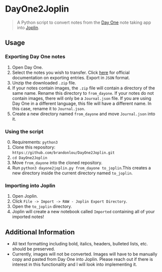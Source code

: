 # DayOne2Joplin

> A Python script to convert notes from the [Day One](https://dayoneapp.com/) note taking app into [Joplin](https://joplinapp.org/).

## Usage

### Exporting Day One notes
1. Open Day One.
2. Select the notes you wish to transfer. Click [here](https://help.dayoneapp.com/en/articles/440668-exporting-entries) for official documentation on exporting entries. Export in `JSON` format.
3. Unzip the downloaded `.zip` file.
4. If your notes contain images, the `.zip` file will contain a directory of the same name. Rename this directory to `from_dayone`. If your notes do not contain images, there will only be a `Journal.json` file. If you are using Day One in a different language, this file will have a different name. In this case, rename it to `Journal.json`.
5. Create a new directory named `from_dayone` and move `Journal.json` into it.

### Using the script
0. Requirements: `python3`
1. Clone this repository: `https://github.com/brandonlou/DayOne2Joplin.git`
2. `cd DayOne2Joplin`
3. Move `from_dayone` into the cloned repository.
4. Run `python3 dayone2joplin.py from_dayone to_joplin`.This creates a new directory inside the current directory named `to_joplin`.

### Importing into Joplin
1. Open Joplin.
2. Click `File -> Import -> RAW - Joplin Export Directory`.
3. Open the `to_joplin` directory.
4. Joplin will create a new notebook called `Imported` containing all of your imported notes!

## Additional Information
* All text formatting including bold, italics, headers, bulleted lists, etc. should be preserved.
* Currently, images will not be converted. Images will have to be manually copy and pasted from Day One into Joplin. Please reach out if there is interest in this functionality and I will look into implementing it.

